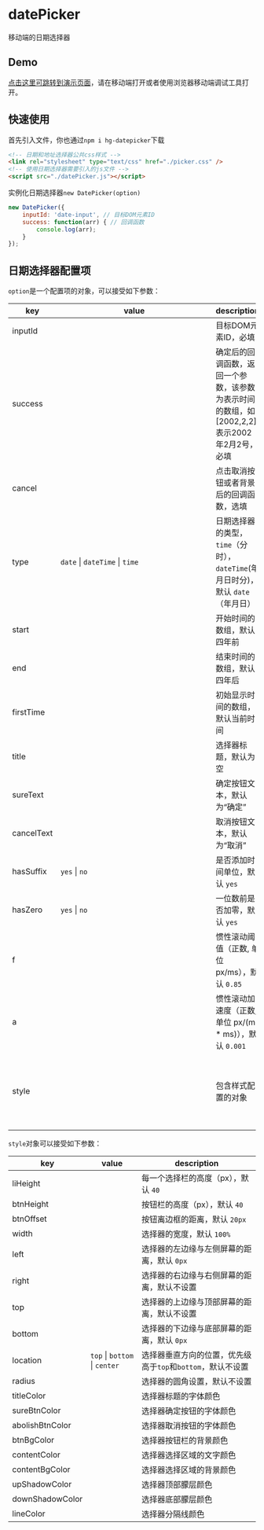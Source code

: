 # datePicker
移动端的日期选择器
## Demo
[点击这里可跳转到演示页面](https://hamger.github.io/demo/picker/picker.html)，请在移动端打开或者使用浏览器移动端调试工具打开。 
## 快速使用 
首先引入文件，你也通过`npm i hg-datepicker`下载
```html
<!-- 日期和地址选择器公共css样式 -->
<link rel="stylesheet" type="text/css" href="./picker.css" />
<!-- 使用日期选择器需要引入的js文件 -->
<script src="./datePicker.js"></script>
```
实例化日期选择器`new DatePicker(option)`
```js
new DatePicker({
    inputId: 'date-input', // 目标DOM元素ID
    success: function(arr) { // 回调函数
        console.log(arr);
    }
});
```
## 日期选择器配置项
`option`是一个配置项的对象，可以接受如下参数：

key | value | description
--------|------|-----
inputId | <string> | 目标DOM元素ID，必填
success | <function>  |  确定后的回调函数，返回一个参数，该参数为表示时间的数组，如[2002,2,2]表示2002年2月2号，必填
cancel | <function>  |  点击取消按钮或者背景后的回调函数，选填
type | `date` \| `dateTime` \| `time` | 日期选择器的类型，`time`（分时），`dateTime`(年月日时分)，默认 `date`（年月日）
start | <array> | 开始时间的数组，默认四年前
end | <array> | 结束时间的数组，默认四年后
firstTime | <array> | 初始显示时间的数组，默认当前时间
title | <string> | 选择器标题，默认为空
sureText | <string> | 确定按钮文本，默认为“确定”
cancelText | <string> | 取消按钮文本，默认为“取消”
hasSuffix | `yes` \| `no` | 是否添加时间单位，默认 `yes`
hasZero | `yes` \| `no` | 一位数前是否加零，默认 `yes`
f | <number> | 惯性滚动阈值（正数, 单位 px/ms），默认 `0.85`
a | <number> | 惯性滚动加速度（正数, 单位 px/(ms * ms)），默认 `0.001`
style | <object> | 包含样式配置的对象

`style`对象可以接受如下参数：

key | value | description
--------|------|-----
liHeight | <number> | 每一个选择栏的高度（px），默认 `40`
btnHeight | <number> | 按钮栏的高度（px），默认 `40`
btnOffset | <string> | 按钮离边框的距离，默认 `20px`
width | <string> | 选择器的宽度，默认 `100%`
left | <string> | 选择器的左边缘与左侧屏幕的距离，默认 `0px`
right | <string> | 选择器的右边缘与右侧屏幕的距离，默认不设置
top | <string> | 选择器的上边缘与顶部屏幕的距离，默认不设置
bottom | <string> | 选择器的下边缘与底部屏幕的距离，默认 `0px`
location | `top` \| `bottom` \| `center` | 选择器垂直方向的位置，优先级高于`top`和`bottom`，默认不设置
radius | <string> | 选择器的圆角设置，默认不设置
titleColor | <string> | 选择器标题的字体颜色
sureBtnColor | <string> | 选择器确定按钮的字体颜色
abolishBtnColor | <string> | 选择器取消按钮的字体颜色
btnBgColor | <string> | 选择器按钮栏的背景颜色
contentColor | <string> | 选择器选择区域的文字颜色
contentBgColor | <string> | 选择器选择区域的背景颜色
upShadowColor | <string> | 选择器顶部朦层颜色
downShadowColor | <string> | 选择器底部朦层颜色
lineColor | <string> | 选择器分隔线颜色

